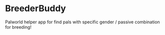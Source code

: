 # BreederBuddy
Palworld helper app for find pals with specific gender / passive combination for breeding!
